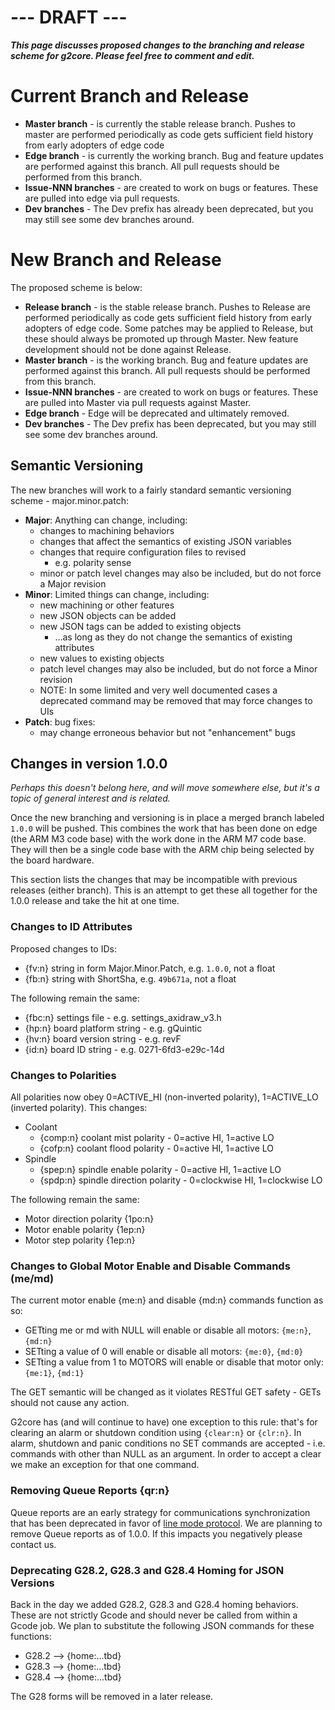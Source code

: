 # --- DRAFT ---
_**This page discusses proposed changes to the branching and release scheme for g2core. Please feel free to comment and edit.**_

# Current Branch and Release
* **Master branch** - is currently the stable release branch. Pushes to master are performed periodically as code gets sufficient field history from early adopters of edge code
* **Edge branch** - is currently the working branch. Bug and feature updates are performed against this branch. All pull requests should be performed from this branch.
* **Issue-NNN branches** - are created to work on bugs or features. These are pulled into edge via pull requests. 
* **Dev branches** - The Dev prefix has already been deprecated, but you may still see some dev branches around.

# New Branch and Release
The proposed scheme is below:
* **Release branch** - is the stable release branch. Pushes to Release are performed periodically as code gets sufficient field history from early adopters of edge code. Some patches may be applied to Release, but these should always be promoted up through Master. New feature development should not be done against Release. 
* **Master branch** - is the working branch. Bug and feature updates are performed against this branch. All pull requests should be performed from this branch.
* **Issue-NNN branches** - are created to work on bugs or features. These are pulled into Master via pull requests against Master. 
* **Edge branch** - Edge will be deprecated and ultimately removed. 
* **Dev branches** - The Dev prefix has been deprecated, but you may still see some dev branches around.

## Semantic Versioning
The new branches will work to a fairly standard semantic versioning scheme - major.minor.patch:
* **Major**: Anything can change, including:
  * changes to machining behaviors
  * changes that affect the semantics of existing JSON variables
  * changes that require configuration files to revised
    * e.g. polarity sense
  * minor or patch level changes may also be included, but do not force a Major revision
* **Minor**: Limited things can change, including:
  * new machining or other features
  * new JSON objects can be added
  * new JSON tags can be added to existing objects
    * ...as long as they do not change the semantics of existing attributes
  * new values to existing objects
  * patch level changes may also be included, but do not force a Minor revision 
  * NOTE: In some limited and very well documented cases a deprecated command may be removed that may force changes to UIs 
* **Patch**: bug fixes:
  * may change erroneous behavior but not "enhancement" bugs
 
## Changes in version 1.0.0 
_Perhaps this doesn't belong here, and will move somewhere else, but it's a topic of general interest and is related._

Once the new branching and versioning is in place a merged branch labeled `1.0.0` will be pushed. This combines the work that has been done on edge (the ARM M3 code base) with the work done in the ARM M7 code base. They will then be a single code base with the ARM chip being selected by the board hardware.

This section lists the changes that may be incompatible with previous releases (either branch). This is an attempt to get these all together for the 1.0.0 release and take the hit at one time.

### Changes to ID Attributes
Proposed changes to IDs:
* {fv:n} string in form Major.Minor.Patch, e.g. `1.0.0`, not a float
* {fb:n} string with ShortSha, e.g. `49b671a`, not a float

The following remain the same:
* {fbc:n} settings file - e.g. settings_axidraw_v3.h
* {hp:n} board platform string - e.g. gQuintic
* {hv:n} board version string - e.g. revF
* {id:n} board ID string - e.g. 0271-6fd3-e29c-14d

### Changes to Polarities
All polarities now obey 0=ACTIVE_HI (non-inverted polarity), 1=ACTIVE_LO (inverted polarity). This changes: 
* Coolant
  * {comp:n} coolant mist polarity - 0=active HI, 1=active LO
  * {cofp:n} coolant flood polarity - 0=active HI, 1=active LO
* Spindle
  * {spep:n} spindle enable polarity - 0=active HI, 1=active LO
  * {spdp:n} spindle direction polarity - 0=clockwise HI, 1=clockwise LO

The following remain the same:
* Motor direction polarity {1po:n}
* Motor enable polarity {1ep:n}
* Motor step polarity {1ep:n}

### Changes to Global Motor Enable and Disable Commands (me/md)
The current motor enable {me:n} and disable {md:n} commands function as so:
* GETting me or md with NULL will enable or disable all motors: `{me:n}`, `{md:n}`
* SETting a value of 0 will enable or disable all motors: `{me:0}`, `{md:0}`
* SETting a value from 1 to MOTORS will enable or disable that motor only: `{me:1}`, `{md:1}`

The GET semantic will be changed as it violates RESTful GET safety - GETs should not cause any action. 

G2core has (and will continue to have) one exception to this rule: that's for clearing an alarm or shutdown condition using `{clear:n}` or `{clr:n}`. In alarm, shutdown and panic conditions no SET commands are accepted - i.e. commands with other than NULL as an argument. In order to accept a clear we make an exception for that one command.

### Removing Queue Reports {qr:n}
Queue reports are an early strategy for communications synchronization that has been deprecated in favor of [line mode protocol](g2core-Communications#line-mode-protocol). We are planning to remove Queue reports as of 1.0.0. If this impacts you negatively please contact us. 

### Deprecating G28.2, G28.3 and G28.4 Homing for JSON Versions
Back in the day we added G28.2, G28.3 and G28.4 homing behaviors. These are not strictly Gcode and should never be called from within a Gcode job. We plan to substitute the following JSON commands for these functions:
* G28.2 --> {home:...tbd}
* G28.3 --> {home:...tbd}
* G28.4 --> {home:...tbd}

The G28 forms will be removed in a later release.
